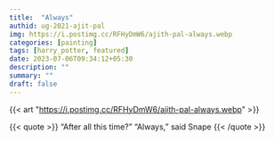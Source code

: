 ```yaml
---
title:  "Always"
authid: ug-2021-ajit-pal
img: https://i.postimg.cc/RFHyDmW6/ajith-pal-always.webp
categories: [painting]
tags: [harry_potter, featured]
date: 2023-07-06T09:34:12+05:30
description: ""
summary: ""
draft: false
---
```



{{< art "https://i.postimg.cc/RFHyDmW6/ajith-pal-always.webp" >}}

{{< quote >}}
“After all this time?” 
“Always,” said Snape
{{< /quote >}}